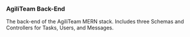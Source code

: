 ### AgiliTeam Back-End

The back-end of the AgiliTeam MERN stack. Includes three Schemas and Controllers for Tasks, Users, and Messages.
